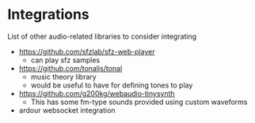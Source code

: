 # Integrations

List of other audio-related libraries to consider integrating

- https://github.com/sfzlab/sfz-web-player
  - can play sfz samples
- https://github.com/tonaljs/tonal
  - music theory library
  - would be useful to have for defining tones to play
- https://github.com/g200kg/webaudio-tinysynth
  - This has some fm-type sounds provided using custom waveforms
- ardour websocket integration
